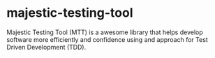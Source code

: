 # majestic-testing-tool
Majestic Testing Tool (MTT) is a awesome library that helps develop software more efficiently and confidence using and approach for Test Driven Development (TDD).
